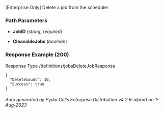 






 
[Enterprise Only] Delete a job from the scheduler  


### Path Parameters

 - **JobID** (_string, required_) 

 - **CleanableJobs** (_boolean_) 




### Response Example (200)
Response Type /definitions/jobsDeleteJobResponse

```
{
  "DeleteCount": 10,
  "Success": true
}
```




###### Auto generated by Pydio Cells Enterprise Distribution v4.2.6-alpha1 on 1-Aug-2023
